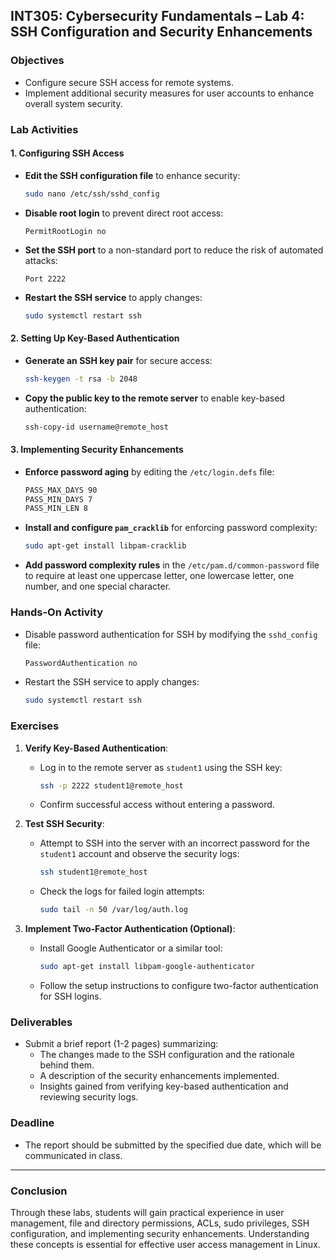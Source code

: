 

## **INT305: Cybersecurity Fundamentals – Lab 4: SSH Configuration and Security Enhancements**

### **Objectives**
- Configure secure SSH access for remote systems.
- Implement additional security measures for user accounts to enhance overall system security.

### **Lab Activities**

#### 1. Configuring SSH Access
- **Edit the SSH configuration file** to enhance security:
  ```bash
  sudo nano /etc/ssh/sshd_config
  ```
- **Disable root login** to prevent direct root access:
  ```
  PermitRootLogin no
  ```
- **Set the SSH port** to a non-standard port to reduce the risk of automated attacks:
  ```
  Port 2222
  ```
- **Restart the SSH service** to apply changes:
  ```bash
  sudo systemctl restart ssh
  ```

#### 2. Setting Up Key-Based Authentication
- **Generate an SSH key pair** for secure access:
  ```bash
  ssh-keygen -t rsa -b 2048
  ```
- **Copy the public key to the remote server** to enable key-based authentication:
  ```bash
  ssh-copy-id username@remote_host
  ```

#### 3. Implementing Security Enhancements
- **Enforce password aging** by editing the `/etc/login.defs` file:
  ```bash
  PASS_MAX_DAYS 90
  PASS_MIN_DAYS 7
  PASS_MIN_LEN 8
  ```
- **Install and configure `pam_cracklib`** for enforcing password complexity:
  ```bash
  sudo apt-get install libpam-cracklib
  ```
- **Add password complexity rules** in the `/etc/pam.d/common-password` file to require at least one uppercase letter, one lowercase letter, one number, and one special character.

### **Hands-On Activity**
- Disable password authentication for SSH by modifying the `sshd_config` file:
  ```bash
  PasswordAuthentication no
  ```
- Restart the SSH service to apply changes:
  ```bash
  sudo systemctl restart ssh
  ```

### **Exercises**
1. **Verify Key-Based Authentication**:
   - Log in to the remote server as `student1` using the SSH key:
     ```bash
     ssh -p 2222 student1@remote_host
     ```
   - Confirm successful access without entering a password.

2. **Test SSH Security**:
   - Attempt to SSH into the server with an incorrect password for the `student1` account and observe the security logs:
     ```bash
     ssh student1@remote_host
     ```
   - Check the logs for failed login attempts:
     ```bash
     sudo tail -n 50 /var/log/auth.log
     ```

3. **Implement Two-Factor Authentication (Optional)**:
   - Install Google Authenticator or a similar tool:
     ```bash
     sudo apt-get install libpam-google-authenticator
     ```
   - Follow the setup instructions to configure two-factor authentication for SSH logins.

### **Deliverables**
- Submit a brief report (1-2 pages) summarizing:
  - The changes made to the SSH configuration and the rationale behind them.
  - A description of the security enhancements implemented.
  - Insights gained from verifying key-based authentication and reviewing security logs.

### **Deadline**
- The report should be submitted by the specified due date, which will be communicated in class.

---

### **Conclusion**
Through these labs, students will gain practical experience in user management, file and directory permissions, ACLs, sudo privileges, SSH configuration, and implementing security enhancements. Understanding these concepts is essential for effective user access management in Linux.
